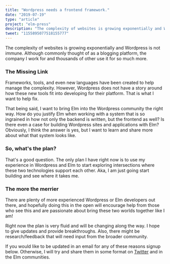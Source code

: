 ```yaml
---
title: "Wordpress needs a frontend framework."
date: "2019-07-19"
type: "article"
project: "elm-press"
description: "The complexity of websites is growing exponentially and Wordpress is not immune. Although commonly thought of as a blogging platform, the company I work for and thousands of other use it for so much more."
tweet: "1155895077518155777"
---
```


The complexity of websites is growing exponentially and Wordpress is not immune. Although commonly thought of as a blogging platform, the company I work for and thousands of other use it for so much more.

### The Missing Link

Frameworks, tools, and even new languages have been created to help manage the complexity. However, Wordpress does not have a story around how these new tools fit into developing for their platform. That is what I want to help fix.

That being said, I want to bring Elm into the Wordpress community the right way. How do you justify Elm when working with a system that is so ingrained in how not only the backend is written, but the frontend as well? Is there even a case for building Wordpress sites and applications with Elm? Obviously, I think the answer is yes, but I want to learn and share more about what that system looks like.

### So, what's the plan?

That's a good question. The only plan I have right now is to use my experience in Wordpress and Elm to start exploring intersections where these two technologies support each other. Aka, I am just going start building and see where it takes me.

### The more the merrier

There are plenty of more experienced Wordpress or Elm developers out there, and hopefully doing this in the open will encourage help from those who see this and are passionate about bring these two worlds together like I am!

Right now the plan is very fluid and will be changing along the way. I hope to give updates and provide breakthroughs. Also, there might be research/feedback that will need input from the broader community.

If you would like to be updated in an email for any of these reasons signup below. Otherwise, I will try and share them in some format on [Twitter](https://twitter.com/@wking__) and in the Elm communities.

